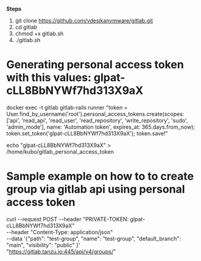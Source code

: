 **Steps**
1. git clone https://github.com/vdesikanvmware/gitlab.git
2. cd gitlab
3. chmod +x gitlab.sh
4. ./gitlab.sh

# Generating personal access token with this values: glpat-cLL8BbNYWf7hd313X9aX
docker exec -t gitlab gitlab-rails runner "token = User.find_by_username('root').personal_access_tokens.create(scopes: ['api', 'read_api', 'read_user', 'read_repository', 'write_repository', 'sudo', 'admin_mode'], name: 'Automation token', expires_at: 365.days.from_now); token.set_token('glpat-cLL8BbNYWf7hd313X9aX'); token.save!"

echo "glpat-cLL8BbNYWf7hd313X9aX" > /home/kubo/gitlab_personal_access_token

# Sample example on how to to create group via gitlab api using personal access token
curl --request POST --header "PRIVATE-TOKEN: glpat-cLL8BbNYWf7hd313X9aX" \
     --header "Content-Type: application/json" \
     --data '{"path": "test-group", "name": "test-group", "default_branch": "main", "visibility": "public" }' \
     "https://gitlab.tanzu.io:445/api/v4/groups/"
